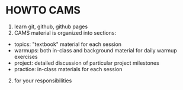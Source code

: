HOWTO CAMS
==========

 1. learn git, github, github pages
 2. CAMS material is organized into sections:
  - topics: "textbook" material for each session
  - warmups: both in-class and background material for daily warmup exercises
  - project: detailed discussion of particular project milestones
  - practice: in-class materials for each session
 2. for your responsibilities
